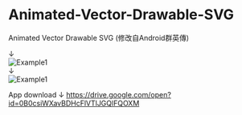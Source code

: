 # Animated-Vector-Drawable-SVG
Animated Vector Drawable SVG
(修改自Android群英傳)

↓ <br>
![Example1](gif1-1.gif)
<br>
↓ <br>
![Example1](gif2-1.gif)

App download ↓
https://drive.google.com/open?id=0B0csiWXavBDHcFlVTlJGQlFQOXM
